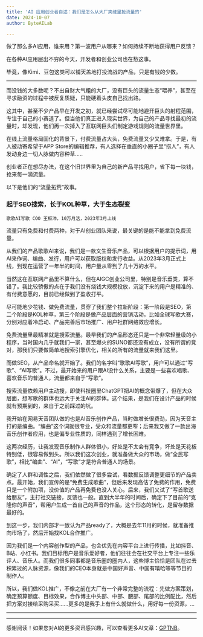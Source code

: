 ```yaml
---
title: 'AI 应用创业者自述：我们是怎么从大厂夹缝里抢流量的'
date: 2024-10-07
author: ByteAILab

---
```


做了那么多AI应用，谁来用？第一波用户从哪来？如何持续不断地获得用户反馈？

在各种AI应用层出不穷的今天，开发者和创业公司也在愁这事。

毕竟，像Kimi、豆包这类可以铺天盖地打投流战的产品，只是有钱的少数。

---
而没钱的大多数呢？不出自财大气粗的大厂，没有巨头的流量生态“喂养”，甚至在寻求融资的过程中被反复质疑，只能硬着头皮自己找出路。

这其中，甚至不少产品早在开发之初，就已经尝试尽可能地避开巨头的射程范围，专注于自己的小赛道了。但当他们真正进入现实世界，为自己的产品寻找最初的流量时，却发现，他们再一次掉入了互联网巨头们制定游戏规则的流量世界里。

在线上流量格局固化的背景下，付费流量占大头，免费流量又少又难拿。于是，有人被动寄希望于APP Store的编辑推荐，有人选择在垂直的小圈子里“捞人”，有人发动身边一切人脉做内容种草.....

创业者正在想尽办法，在这个旧世界里为自己的新产品寻找用户，省下每一块钱，抢来每一滴流量。

以下是他们的“流量拓荒”故事。

### 起于SEO搜索，长于KOL种草，大于生态裂变

```歌歌AI写歌 COO 王枢沛，10万月活，2023年3月上线```

流量只有免费和付费两种，对于AI创业团队来说，最关键的是能不能拿到免费流量。

从我们的产品歌歌AI来说，我们是一款文生音乐产品，可以根据用户的提示词，用AI来作词、编曲、发行，用户可以获取版权和发行收益。从2023年3月正式上线，到现在运营了一年半的时间，用户量从零到了几十万的水平。

当然这在互联网产品里不算什么，但在AIGC创业公司里，特别是音乐垂类，算不错了。我比较骄傲的点在于我们没有烧钱大规模投放，沉淀下来的用户是精准的、有付费意愿的，目前已经做到了盈收打平。

尽可能地少花钱、做免费流量，贯穿了我们整个拉新阶段：第一阶段是SEO，第二个阶段是KOL种草，第三个阶段是做产品层面的营销活动，比如全球写歌大赛，分别对应着冷启动、产品完善后市场推广、用户社群网络效应增长。

免费流量里最精准就是搜索流量。最早我们的产品形态还只是一个非常轻量级的小程序，当时国内几乎就我们一家，甚至爆火的SUNO都还没有成立，没有所谓的竞对，那我们只要做简单地搜索引擎优化，相关的所有的流量就来我们这里。

而做SEO，从产品命名就开始了。我们的名字叫“歌歌AI写歌”，用户可以通过“写歌”、“AI写歌”。不过，最开始来的用户跟AI没什么关系，主要是一些喜欢唱歌、喜欢音乐的普通人，流量都来自于“写歌”。

搜索流量依赖用户主动搜，即使科技圈里ChatGPT把AI的概念带爆了，但在大众层面，想写歌的群体也远大于关注AI的群体。这个结果，是我们在设计产品的时候就有预期到的，来自于之前踩过的坑。

我开始在网易天音团队做的也是AI音乐创作产品，当时做增长很费劲，因为天音主打的是编曲。“编曲”这个词就很专业，受众和流量都更窄；后来我又做了一款出海音乐创作者应用，也是偏专业性质的，同样遇到了增长困难。

这两次经历，让我发现音乐制作人群体很小，好处是不太会有竞争，坏处是天花板特别低，很容易做到头。所以我们这次创业，就准备做大众的市场，做“全民写歌”，相比“编曲”、“AI”，“写歌”才是符合普通人的场景。

确定了人群和调性之后，我们依然做了很多尝试，看数据反馈调整更细节的产品卖点。最开始，我们宣传的是“免费生成歌曲”，但后来发现高估了免费的作用，免费只是一个附加项，没价值的产品再免费也没人关心。后来，我们又试了“写首歌送给朋友”，主打社交链接，反馈也一般。直到大半年的时间后，确定下了目前的“克隆你的声音”，帮用户生成一首自己的声音的作品，这个形态的转化，是留存数据最好的。

到这一步，我们内部才一致认为产品ready了，大概是去年11月的时候，就准备推向市场了，然后开始找KOL合作推广。

因为我们是一个内容创作型的产品，也会优先在内容平台上进行传播，比如抖音、B站、小红书。我们目标用户是音乐爱好者，他们往往会在社交平台上专注一些乐评人、音乐人。而我们很多同事都是音乐圈的圈内人，这些博主恰恰是团队在过去积累过的人脉资源，像我们的CEO本身就是中国好声音、中国有嘻哈等等节目的制作人。

所以，我们做KOL推广，不像之前在大厂有一个非常完整的流程：先做方案策划，确定预算额度、目标效果，合作博主中头部、中部、腰部、尾部的比例配比，然后把方案对接给采购采买......更多的是我手上有什么就做什么，用好每一份资源，...

---
---
感谢阅读！如果您对AI的更多资讯感兴趣，可以查看更多AI文章：[GPTNB](https://gptnb.com)。